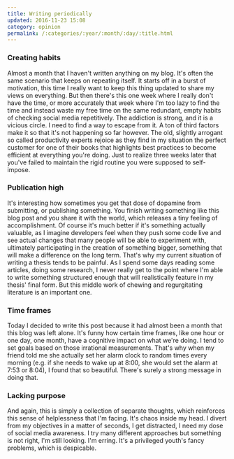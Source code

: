 ```yaml
---
title: Writing periodically
updated: 2016-11-23 15:08
category: opinion
permalink: /:categories/:year/:month/:day/:title.html
---
```


### Creating habits
Almost a month that I haven't written anything on my blog. It's often the same scenario that keeps on repeating itself. It starts off in a burst of motivation, this time I really want to keep this thing updated to share my views on everything. But then there's this one week where I really don't have the time, or more accurately that week where I'm too lazy to find the time and instead waste my free time on the same redundant, empty habits of checking social media repetitively. The addiction is strong, and it is a vicious circle. I need to find a way to escape from it. A ton of third factors make it so that it's not happening so far however. The old, slightly arrogant so called productivity experts rejoice as they find in my situation the perfect customer for one of their books that highlights best practices to become efficient at everything you're doing. Just to realize three weeks later that you've failed to maintain the rigid routine you were supposed to self-impose.

### Publication high
It's interesting how sometimes you get that dose of dopamine from submitting, or publishing something. You finish writing something like this blog post and you share it with the world, which releases a tiny feeling of accomplishment. Of course it's much better if it's something actually valuable, as I imagine developers feel when they push some code live and see actual changes that many people will be able to experiment with, ultimately participating in the creation of something bigger, something that will make a difference on the long term.
That's why my current situation of writing a thesis tends to be painful. As I spend some days reading some articles, doing some research, I never really get to the point where I'm able to write something structured enough that will realistically feature in my thesis' final form. But this middle work of chewing and regurgitating literature is an important one. 

### Time frames
Today I decided to write this post because it had almost been a month that this blog was left alone. It's funny how certain time frames, like one hour or one day, one month, have a cognitive impact on what we're doing. I tend to set goals based on those irrational measurements. That's why when my friend told me she actually set her alarm clock to random times every morning (e.g. if she needs to wake up at 8:00, she would set the alarm at 7:53 or 8:04), I found that so beautiful. There's surely a strong message in doing that.

### Lacking purpose
And again, this is simply a collection of separate thoughts, which reinforces this sense of helplessness that I'm facing. It's chaos inside my head. I divert from my objectives in a matter of seconds, I get distracted, I need my dose of social media awareness. I try many different approaches but something is not right, I'm still looking. I'm erring. It's a privileged youth's fancy problems, which is despicable. 